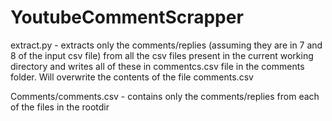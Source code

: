 # YoutubeCommentScrapper


extract.py   - extracts only the comments/replies (assuming they are in 7 and 8 
                of the input csv file) from all the csv files present in the 
                current working directory and writes all of these in commentcs.csv
                file in the comments folder. 
                Will overwrite the contents of the file comments.csv 
                
Comments/comments.csv - contains only the comments/replies from each of the files 
                            in the rootdir


